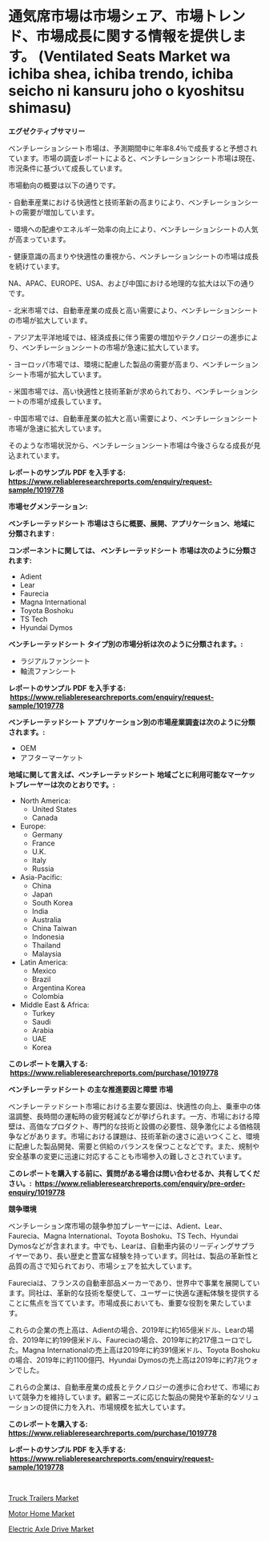 <p><h1>通気席市場は市場シェア、市場トレンド、市場成長に関する情報を提供します。 (Ventilated Seats Market wa ichiba shea, ichiba trendo, ichiba seicho ni kansuru joho o kyoshitsu shimasu)</h1></p><p><strong>エグゼクティブサマリー</strong></p>
<p><p>ベンチレーションシート市場は、予測期間中に年率8.4％で成長すると予想されています。市場の調査レポートによると、ベンチレーションシート市場は現在、市況条件に基づいて成長しています。</p><p>市場動向の概要は以下の通りです。</p><p>- 自動車産業における快適性と技術革新の高まりにより、ベンチレーションシートの需要が増加しています。</p><p>- 環境への配慮やエネルギー効率の向上により、ベンチレーションシートの人気が高まっています。</p><p>- 健康意識の高まりや快適性の重視から、ベンチレーションシートの市場は成長を続けています。</p><p>NA、APAC、EUROPE、USA、および中国における地理的な拡大は以下の通りです。</p><p>- 北米市場では、自動車産業の成長と高い需要により、ベンチレーションシートの市場が拡大しています。</p><p>- アジア太平洋地域では、経済成長に伴う需要の増加やテクノロジーの進歩により、ベンチレーションシートの市場が急速に拡大しています。</p><p>- ヨーロッパ市場では、環境に配慮した製品の需要が高まり、ベンチレーションシート市場が拡大しています。</p><p>- 米国市場では、高い快適性と技術革新が求められており、ベンチレーションシートの市場が成長しています。</p><p>- 中国市場では、自動車産業の拡大と高い需要により、ベンチレーションシート市場が急速に拡大しています。</p><p>そのような市場状況から、ベンチレーションシート市場は今後さらなる成長が見込まれています。</p></p>
<p><strong>レポートのサンプル PDF を入手する: <a href="https://www.reliableresearchreports.com/enquiry/request-sample/1019778">https://www.reliableresearchreports.com/enquiry/request-sample/1019778</a></strong></p>
<p><strong>市場セグメンテーション:</strong></p>
<p><strong> ベンチレーテッドシート 市場はさらに概要、展開、アプリケーション、地域に分類されます :</strong></p>
<p><strong>コンポーネントに関しては、 ベンチレーテッドシート 市場は次のように分類されます: &nbsp;</strong></p>
<p><ul><li>Adient</li><li>Lear</li><li>Faurecia</li><li>Magna International</li><li>Toyota Boshoku</li><li>TS Tech</li><li>Hyundai Dymos</li></ul></p>
<p><strong> ベンチレーテッドシート タイプ別の市場分析は次のように分類されます。:</strong></p>
<p><ul><li>ラジアルファンシート</li><li>軸流ファンシート</li></ul></p>
<p><strong>レポートのサンプル PDF を入手する: &nbsp;<a href="https://www.reliableresearchreports.com/enquiry/request-sample/1019778">https://www.reliableresearchreports.com/enquiry/request-sample/1019778</a></strong></p>
<p><strong> ベンチレーテッドシート アプリケーション別の市場産業調査は次のように分類されます。:</strong></p>
<p><ul><li>OEM</li><li>アフターマーケット</li></ul></p>
<p><strong>地域に関して言えば、ベンチレーテッドシート 地域ごとに利用可能なマーケットプレーヤーは次のとおりです。:</strong></p>
<p><ul>
    <li>
        North America:
        <ul>
            <li>United States</li>
            <li>Canada</li>
        </ul>
    </li>
    <li>
        Europe:
        <ul>
            <li>Germany</li>
            <li>France</li>
            <li>U.K.</li>
            <li>Italy</li>
            <li>Russia</li>
        </ul>
    </li>
    <li>
        Asia-Pacific:
        <ul>
            <li>China</li>
            <li>Japan</li>
            <li>South Korea</li>
            <li>India</li>
            <li>Australia</li>
            <li>China Taiwan</li>
            <li>Indonesia</li>
            <li>Thailand</li>
            <li>Malaysia</li>
        </ul>
    </li>
    <li>
        Latin America:
        <ul>
            <li>Mexico</li>
            <li>Brazil</li>
            <li>Argentina Korea</li>
            <li>Colombia</li>
        </ul>
    </li>
    <li>
        Middle East & Africa:
        <ul>
            <li>Turkey</li>
            <li>Saudi</li>
            <li>Arabia</li>
            <li>UAE</li>
            <li>Korea</li>
        </ul>
    </li>
    </ul></p>
<p><strong>このレポートを購入する: &nbsp;<a href="https://www.reliableresearchreports.com/purchase/1019778">https://www.reliableresearchreports.com/purchase/1019778</a></strong></p>
<p><strong>ベンチレーテッドシート の主な推進要因と障壁 市場</strong></p>
<p><p>ベンチレーテッドシート市場における主要な要因は、快適性の向上、乗車中の体温調整、長時間の運転時の疲労軽減などが挙げられます。一方、市場における障壁は、高価なプロダクト、専門的な技術と設備の必要性、競争激化による価格競争などがあります。市場における課題は、技術革新の速さに追いつくこと、環境に配慮した製品開発、需要と供給のバランスを保つことなどです。また、規制や安全基準の変更に迅速に対応することも市場参入の難しさとされています。</p></p>
<p><strong>このレポートを購入する前に、質問がある場合は問い合わせるか、共有してください。:&nbsp; <a href="https://www.reliableresearchreports.com/enquiry/pre-order-enquiry/1019778">https://www.reliableresearchreports.com/enquiry/pre-order-enquiry/1019778</a></strong></p>
<p><strong>競争環境</strong></p>
<p><p>ベンチレーション席市場の競争参加プレーヤーには、Adient、Lear、Faurecia、Magna International、Toyota Boshoku、TS Tech、Hyundai Dymosなどが含まれます。中でも、Learは、自動車内装のリーディングサプライヤーであり、長い歴史と豊富な経験を持っています。同社は、製品の革新性と品質の高さで知られており、市場シェアを拡大しています。</p><p>Faureciaは、フランスの自動車部品メーカーであり、世界中で事業を展開しています。同社は、革新的な技術を駆使して、ユーザーに快適な運転体験を提供することに焦点を当てています。市場成長においても、重要な役割を果たしています。</p><p>これらの企業の売上高は、Adientの場合、2019年に約165億米ドル、Learの場合、2019年に約199億米ドル、Faureciaの場合、2019年に約217億ユーロでした。Magna Internationalの売上高は2019年に約391億米ドル、Toyota Boshokuの場合、2019年に約1100億円、Hyundai Dymosの売上高は2019年に約7兆ウォンでした。</p><p>これらの企業は、自動車産業の成長とテクノロジーの進歩に合わせて、市場において競争力を維持しています。顧客ニーズに応じた製品の開発や革新的なソリューションの提供に力を入れ、市場規模を拡大しています。</p></p>
<p><strong>このレポートを購入する: &nbsp; <a href="https://www.reliableresearchreports.com/purchase/1019778">https://www.reliableresearchreports.com/purchase/1019778</a></strong></p>
<p><strong>レポートのサンプル PDF を入手する: &nbsp;<a href="https://www.reliableresearchreports.com/enquiry/request-sample/1019778">https://www.reliableresearchreports.com/enquiry/request-sample/1019778</a></strong><strong></strong></p>
<p>&nbsp;</p>
<p><p><a href="https://github.com/shotows/Market-Research-Report-List-1/blob/main/truck-trailers-market.md">Truck Trailers Market</a></p><p><a href="https://github.com/Sinjinluong3e0awx2m195k76/Market-Research-Report-List-1/blob/main/motor-home-market.md">Motor Home Market</a></p><p><a href="https://github.com/beatblasta/Market-Research-Report-List-2/blob/main/electric-axle-drive-market.md">Electric Axle Drive Market</a></p></p>
